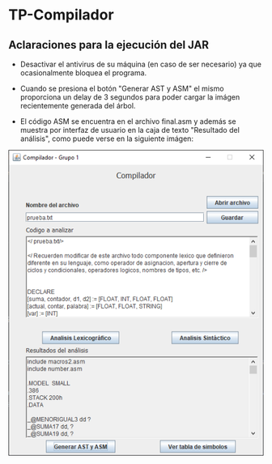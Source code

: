 # TP-Compilador

## Aclaraciones para la ejecución del JAR

- Desactivar el antivirus de su máquina (en caso de ser necesario) ya que ocasionalmente bloquea el programa.

- Cuando se presiona el botón "Generar AST y ASM" el mismo proporciona un delay de 3 segundos para poder cargar la imágen recientemente generada del árbol.

- El código ASM se encuentra en el archivo final.asm y además se muestra por interfaz de usuario en la caja de texto "Resultado del análisis", como puede verse en la siguiente imágen:

![asm on result screen](asm-onscreen.png)
